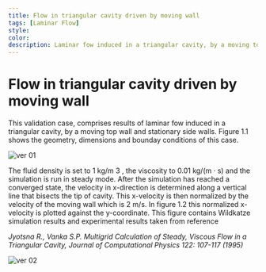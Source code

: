 ```yaml
---
title: Flow in triangular cavity driven by moving wall
tags: [Laminar Flow]
style: 
color: 
description: Laminar fow induced in a triangular cavity, by a moving top wall and stationary side walls.
---
```



# Flow in triangular cavity driven by moving wall


This validation case, comprises results of laminar fow induced in a triangular cavity, by a moving top wall and stationary side walls. Figure 1.1
shows the geometry, dimensions and bounday conditions of this case.

![ver 01](https://live.staticflickr.com/65535/51910986836_90cf1f31b7_m.jpg)


The fluid density is set to 1 kg/m 3 , the viscosity to 0.01 kg/(m · s) and the simulation is run in steady mode. After the simulation has reached a converged state, the velocity in x-direction is determined along a vertical line that bisects the tip of cavity. This x-velocity is then normalized by the velocity of the moving wall which is 2 m/s. In figure 1.2 this normalized x-velocity is plotted against the y-coordinate. This figure contains Wildkatze simulation results and experimental results taken from reference

*Jyotsna R., Vanka S.P. Multigrid Calculation of Steady, Viscous Flow in a Triangular Cavity, Journal of Computational Physics 122: 107-117 (1995)*

![ver 02](https://live.staticflickr.com/65535/51911306224_90bab55dea_z.jpg)

